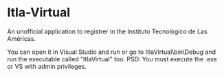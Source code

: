 # Itla-Virtual
An unofficial application to registrer in the Instituto Tecnológico de Las Américas.

You can open it in Visual Studio and run or go to ItlaVirtual\bin\Debug and run the executable called "ItlaVirtual" too.
PSD: You must execute the .exe or VS with admin privileges.
